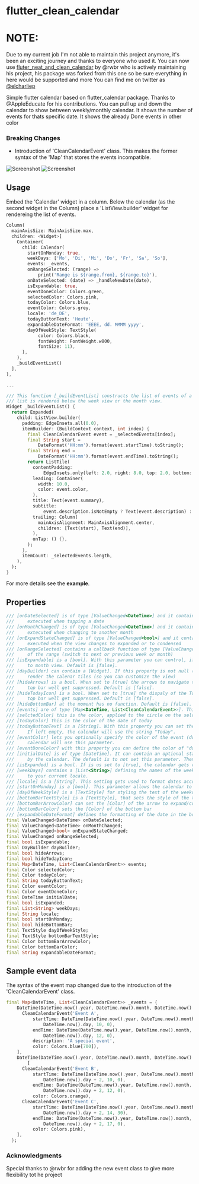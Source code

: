 # flutter_clean_calendar

# NOTE:
Due to my current job I'm not able to maintain this project anymore, it's been an exciting journey and thanks to everyone who used it. 
You can now use [fluter_neat_and_clean_calendar](https://github.com/rwbr/flutter_neat_and_clean_calendar) by @rwbr who is actively maintaining his project, his package was forked from this one so be sure everything in here would be supported and more
You can find me on twitter as [@elcharliep](https://twitter.com/elcharliep)

Simple flutter calendar based on flutter_calendar package.
Thanks to @AppleEducate for his contributions.
You can pull up and down the calendar to show between weekly/monthly calendar.
It shows the number of events for thats specific date.
It shows the already Done events in other color

### Breaking Changes
* Introduction of 'CleanCalendarEvent' class. This makes the former syntax of the 'Map' that stores the events incompatible.

![Screenshot](https://github.com/pmcarlos/flutter_clean_Calendar/blob/master/screenshot.png)
![Screenshot](https://github.com/pmcarlos/flutter_clean_Calendar/blob/master/calendar.gif)

## Usage

Embed the 'Calendar' widget in a column. Below the calendar (as the second widget in the Column) place a 'ListView.builder' widget for rendereing the list of events.

```dart
Column(
  mainAxisSize: MainAxisSize.max,
  children: <Widget>[
    Container(
      child: Calendar(
        startOnMonday: true,
        weekDays: ['Mo', 'Di', 'Mi', 'Do', 'Fr', 'Sa', 'So'],
        events: _events,
        onRangeSelected: (range) =>
            print('Range is ${range.from}, ${range.to}'),
        onDateSelected: (date) => _handleNewDate(date),
        isExpandable: true,
        eventDoneColor: Colors.green,
        selectedColor: Colors.pink,
        todayColor: Colors.blue,
        eventColor: Colors.grey,
        locale: 'de_DE',
        todayButtonText: 'Heute',
        expandableDateFormat: 'EEEE, dd. MMMM yyyy',
        dayOfWeekStyle: TextStyle(
            color: Colors.black,
            fontWeight: FontWeight.w800,
            fontSize: 11),
      ),
    ),
    _buildEventList()
  ],
),

...

/// This function [_buildEventList] constructs the list of events of a selected day. This
/// list is rendered below the week view or the month view.
Widget _buildEventList() {
  return Expanded(
    child: ListView.builder(
      padding: EdgeInsets.all(0.0),
      itemBuilder: (BuildContext context, int index) {
        final CleanCalendarEvent event = _selectedEvents[index];
        final String start =
            DateFormat('HH:mm').format(event.startTime).toString();
        final String end =
            DateFormat('HH:mm').format(event.endTime).toString();
        return ListTile(
          contentPadding:
              EdgeInsets.only(left: 2.0, right: 8.0, top: 2.0, bottom: 2.0),
          leading: Container(
            width: 10.0,
            color: event.color,
          ),
          title: Text(event.summary),
          subtitle:
              event.description.isNotEmpty ? Text(event.description) : null,
          trailing: Column(
            mainAxisAlignment: MainAxisAlignment.center,
            children: [Text(start), Text(end)],
          ),
          onTap: () {},
        );
      },
      itemCount: _selectedEvents.length,
    ),
  );
}
```

For more details see the **example**.
## Properties

```dart
/// [onDateSelected] is of type [ValueChanged<DateTime>] and it containes the callback function
///     extecuted when tapping a date
/// [onMonthChanged] is of type [ValueChanged<DateTime>] and it containes the callback function
///     extecuted when changing to another month
/// [onExpandStateChanged] is of type [ValueChanged<bool>] and it contains a callback function
///     executed when the view changes to expanded or to condensed
/// [onRangeSelected] contains a callback function of type [ValueChanged], that gets called on changes
///     of the range (switch to next or previous week or month)
/// [isExpandable] is a [bool]. With this parameter you can control, if the view can expand from week view
///     to month view. Default is [false].
/// [dayBuilder] can contain a [Widget]. If this property is not null (!= null), this widget will get used to
///     render the calenar tiles (so you can customize the view)
/// [hideArrows] is a bool. When set to [true] the arrows to navigate to the next or previous week/month in the
///     top bar well get suppressed. Default is [false].
/// [hideTodayIcon] is a bool. When set to [true] the dispaly of the Today-Icon (button to navigate to today) in the
///     top bar well get suppressed. Default is [false].
/// [hideBottomBar] at the moment has no function. Default is [false].
/// [events] are of type [Map<DateTime, List<CleanCalendarEvent>>]. This data structure containes the events to display
/// [selctedColor] this is the color, applied to the circle on the selcted day
/// [todayColor] this is the color of the date of today
/// [todayButtonText] is a [String]. With this property you can set the caption of the today icon (button to navigate to today).
///     If left empty, the calendar will use the string "Today".
/// [eventColor] lets you optionally specify the color of the event (dot). If the [CleanCaendarEvents] property color is not set, the
///     calendar will use this parameter.
/// [eventDoneColor] with this property you can define the color of "done" events, that is events in the past.
/// [initialDate] is of type [DateTime]. It can contain an optional start date. This is the day, that gets initially selected
///     by the calendar. The default is to not set this parameter. Then the calendar uses [DateTime.now()]
/// [isExpanded] is a bool. If is us set to [true], the calendar gets rendered in month view.
/// [weekDays] contains a [List<String>] defining the names of the week days, so that it is possible to name them according
///     to your current locale.
/// [locale] is a [String]. This setting gets used to format dates according to the current locale.
/// [startOnMonday] is a [bool]. This parameter allows the calendar to determine the first day of the week.
/// [dayOfWeekStyle] is a [TextStyle] for styling the text of the weekday names in the top bar.
/// [bottomBarTextStyle] is a [TextStyle], that sets the style of the text in the bottom bar.
/// [bottomBarArrowColor] can set the [Color] of the arrow to expand/compress the calendar in the bottom bar.
/// [bottomBarColor] sets the [Color] of the bottom bar
/// [expandableDateFormat] defines the formatting of the date in the bottom bar
final ValueChanged<DateTime> onDateSelected;
final ValueChanged<DateTime> onMonthChanged;
final ValueChanged<bool> onExpandStateChanged;
final ValueChanged onRangeSelected;
final bool isExpandable;
final DayBuilder dayBuilder;
final bool hideArrows;
final bool hideTodayIcon;
final Map<DateTime, List<CleanCalendarEvent>> events;
final Color selectedColor;
final Color todayColor;
final String todayButtonText;
final Color eventColor;
final Color eventDoneColor;
final DateTime initialDate;
final bool isExpanded;
final List<String> weekDays;
final String locale;
final bool startOnMonday;
final bool hideBottomBar;
final TextStyle dayOfWeekStyle;
final TextStyle bottomBarTextStyle;
final Color bottomBarArrowColor;
final Color bottomBarColor;
final String expandableDateFormat;
```

## Sample event data

The syntax of the event map changed due to the introduction of the 'CleanCalendarEvent' class.

```dart
final Map<DateTime, List<CleanCalendarEvent>> _events = {
    DateTime(DateTime.now().year, DateTime.now().month, DateTime.now().day): [
      CleanCalendarEvent('Event A',
          startTime: DateTime(DateTime.now().year, DateTime.now().month,
              DateTime.now().day, 10, 0),
          endTime: DateTime(DateTime.now().year, DateTime.now().month,
              DateTime.now().day, 12, 0),
          description: 'A special event',
          color: Colors.blue[700]),
    ],
    DateTime(DateTime.now().year, DateTime.now().month, DateTime.now().day + 2):
        [
      CleanCalendarEvent('Event B',
          startTime: DateTime(DateTime.now().year, DateTime.now().month,
              DateTime.now().day + 2, 10, 0),
          endTime: DateTime(DateTime.now().year, DateTime.now().month,
              DateTime.now().day + 2, 12, 0),
          color: Colors.orange),
      CleanCalendarEvent('Event C',
          startTime: DateTime(DateTime.now().year, DateTime.now().month,
              DateTime.now().day + 2, 14, 30),
          endTime: DateTime(DateTime.now().year, DateTime.now().month,
              DateTime.now().day + 2, 17, 0),
          color: Colors.pink),
    ],
  };

```

### Acknowledgments
Special thanks to @rwbr for adding the new event class to give more flexibility tot he project
